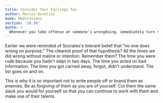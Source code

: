 ```yaml
---
title: Consider Your Failings Too
author: Marcus Aurelius
book: Meditations
section: '10.30'
quote: >
  Whenever you take offense at someone's wrongdoing, immediately turn to your own similar failings, such as seeing money as good, or pleasure, or a little fame—whatever form it takes. By thinking on this, you'll quickly forget your anger, considering also what compels them—for what else could they do? Or, if you are able, remove their compulsion.
---
```


Earlier we were reminded of Socrates's tolerant belief that "no one does wrong on purpose." The clearest proof of that hypothesis? All the times _we_ did wrong without malice or intention. Remember them? The time you were rude because you hadn't slept in two days. The time you acted on bad information. The time you got carried away, forgot, didn't understand. The list goes on and on.

This is why it is so important not to write people off or brand them as enemies. Be as forgiving of them as you are of yourself. Cut them the same slack you would for yourself so that you can continue to work with them and make use of their talents.
